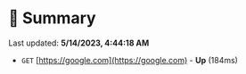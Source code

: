 # 📖 Summary
Last updated: **5/14/2023, 4:44:18 AM**

- `GET` [https://google.com](https://google.com) - **Up** (184ms)

